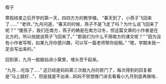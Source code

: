 楔子

寒假结束之后开学的第一天，四四方方的教学楼。
“春天到了，小燕子飞回来了……”
“老师，”九月问道，“春天的时候，燕子不是飞走了吗？为什么说飞回来了呢？”
“傻孩子，我们在南方，燕子的确是在南方过冬，但这篇文章的小作者是在北方的，所以他就说燕子飞回来了。”
“那我们为什么不用南方的课文呢？”
“因为没有小作者写呀，如果九月你感兴趣，可以写一篇老师帮你投稿。”
“嗯，学期末我一定会写出来的。”

回到家，九月一股脑钻进小窝里，埋头苦干起来。

“九月....吃饭了.....”
这已经是妈妈第三次敲九月的房门了，每次得到的回复都是“马上就好...”，但是就是不出来...妈妈不禁想推门进去看看小九月到底再做啥..
